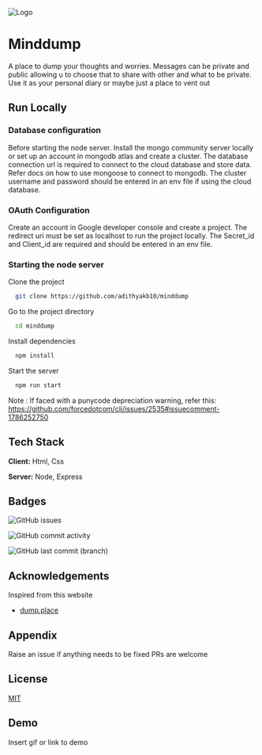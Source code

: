 
![Logo](https://dev-to-uploads.s3.amazonaws.com/uploads/articles/th5xamgrr6se0x5ro4g6.png)


# Minddump

A place to dump your thoughts and worries. Messages can be private and public allowing u to choose that to share with other and what to be private. Use it as your personal diary or maybe just a place to vent out 



## Run Locally
### Database configuration

Before starting the node server. Install the mongo community server locally or set up an account in mongodb atlas and create a cluster.
The database connection url is required to connect to the cloud database and store data. Refer docs on how to use mongoose to connect to mongodb. The cluster username and password should be entered in an env file if using the cloud database.

### OAuth Configuration

Create an account in Google developer console and create a project. The redirect uri must be set as localhost to run the project locally. The Secret_id and Client_id are required and should be entered in an env file.

### Starting the node server 

Clone the project

```bash
  git clone https://github.com/adithyakb10/minddump
```

Go to the project directory

```bash
  cd minddump
```

Install dependencies

```bash
  npm install
```

Start the server

```bash
  npm run start
```

Note : If faced with a punycode depreciation warning, refer this:
https://github.com/forcedotcom/cli/issues/2535#issuecomment-1786252750
## Tech Stack

**Client:** Html, Css

**Server:** Node, Express


## Badges

![GitHub issues](https://img.shields.io/github/issues/adithyakb10/minddump)

![GitHub commit activity](https://img.shields.io/github/commit-activity/t/adithyakb10/minddump)

![GitHub last commit (branch)](https://img.shields.io/github/last-commit/adithyakb10/minddump/main)







## Acknowledgements

Inspired from this website 

 - [dump.place](https://dump.place)
 


## Appendix

Raise an issue if anything needs to be fixed 
PRs are welcome 


## License

[MIT](https://choosealicense.com/licenses/mit/)


## Demo

Insert gif or link to demo

